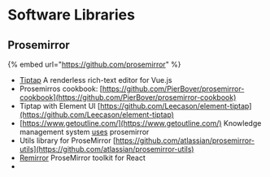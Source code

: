 # Software Libraries

## Prosemirror

{% embed url="https://github.com/prosemirror" %}



* [Tiptap](https://github.com/ueberdosis/tiptap)  A renderless rich-text editor for Vue.js 
* Prosemirros cookbook: [https://github.com/PierBover/prosemirror-cookbook](https://github.com/PierBover/prosemirror-cookbook)
* Tiptap with Element UI [https://github.com/Leecason/element-tiptap](https://github.com/Leecason/element-tiptap)
* [https://www.getoutline.com/](https://www.getoutline.com/) Knowledge management system [uses](https://github.com/outline/rich-markdown-editor) prosemirror
* Utils library for ProseMirror [https://github.com/atlassian/prosemirror-utils](https://github.com/atlassian/prosemirror-utils)
* [Remirror](https://github.com/remirror/remirror)  ProseMirror toolkit for React
* 
